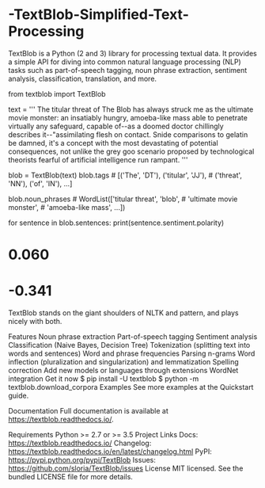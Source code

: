 # -TextBlob-Simplified-Text-Processing
TextBlob is a Python (2 and 3) library for processing textual data. It provides a simple API for diving into common natural language processing (NLP) tasks such as part-of-speech tagging, noun phrase extraction, sentiment analysis, classification, translation, and more.

from textblob import TextBlob

text = '''
The titular threat of The Blob has always struck me as the ultimate movie
monster: an insatiably hungry, amoeba-like mass able to penetrate
virtually any safeguard, capable of--as a doomed doctor chillingly
describes it--"assimilating flesh on contact.
Snide comparisons to gelatin be damned, it's a concept with the most
devastating of potential consequences, not unlike the grey goo scenario
proposed by technological theorists fearful of
artificial intelligence run rampant.
'''

blob = TextBlob(text)
blob.tags           # [('The', 'DT'), ('titular', 'JJ'),
                    #  ('threat', 'NN'), ('of', 'IN'), ...]

blob.noun_phrases   # WordList(['titular threat', 'blob',
                    #            'ultimate movie monster',
                    #            'amoeba-like mass', ...])

for sentence in blob.sentences:
    print(sentence.sentiment.polarity)
# 0.060
# -0.341
TextBlob stands on the giant shoulders of NLTK and pattern, and plays nicely with both.

Features
Noun phrase extraction
Part-of-speech tagging
Sentiment analysis
Classification (Naive Bayes, Decision Tree)
Tokenization (splitting text into words and sentences)
Word and phrase frequencies
Parsing
n-grams
Word inflection (pluralization and singularization) and lemmatization
Spelling correction
Add new models or languages through extensions
WordNet integration
Get it now
$ pip install -U textblob
$ python -m textblob.download_corpora
Examples
See more examples at the Quickstart guide.

Documentation
Full documentation is available at https://textblob.readthedocs.io/.

Requirements
Python >= 2.7 or >= 3.5
Project Links
Docs: https://textblob.readthedocs.io/
Changelog: https://textblob.readthedocs.io/en/latest/changelog.html
PyPI: https://pypi.python.org/pypi/TextBlob
Issues: https://github.com/sloria/TextBlob/issues
License
MIT licensed. See the bundled LICENSE file for more details.
